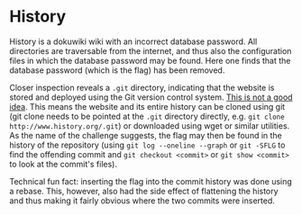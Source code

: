 # History

History is a dokuwiki wiki with an incorrect database password. All directories are traversable from the internet, and thus also the configuration files in which the database password may be found. Here one finds that the database password (which is the flag) has been removed.

Closer inspection reveals a ```.git``` directory, indicating that the website is stored and deployed using the Git version control system. [This is not a good idea](https://twitter.com/hanno/status/982530027135922179). This means the website and its entire history can be cloned using git (git clone needs to be pointed at the ```.git``` directory directly, e.g. ```git clone http://www.history.org/.git```) or downloaded using wget or similar utilities. As the name of the challenge suggests, the flag may then be found in the history of the repository (using ```git log --oneline --graph``` or ```git -SFLG``` to find the offending commit and ```git checkout <commit>``` or ```git show <commit>``` to look at the commit's files).

Technical fun fact: inserting the flag into the commit history was done using a rebase. This, however, also had the side effect of flattening the history and thus making it fairly obvious where the two commits were inserted.

